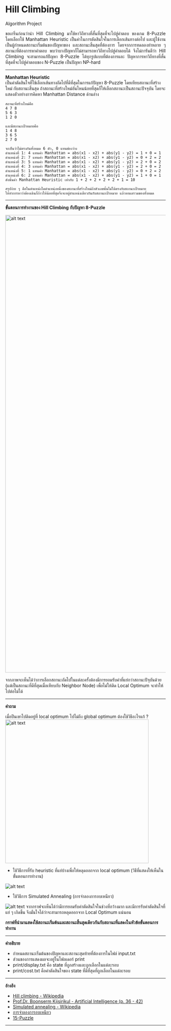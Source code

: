 # Hill Climbing
Algorithm Project <br/>

<p align="justify"> ขอเกริ่นก่อนว่านำ Hill Climbing มาใช้หาวิถีทางที่สั้นที่สุดที่จะไปสู่คำตอบ ของเกม 8-Puzzle โดยเลือกใช้ Manhattan Heuristic เป็นค่าในการตัดสินใจในการเลือกเส้นทางต่อไป และผู้ใช้งานเป็นผู้กำหนดสถานะเริ่มต้นของปัญหาของ และสถานะสิ้นสุดที่ต้องการ โดยจากการทดลองทำหลาย ๆ สถานะที่ต้องการหาคำตอบ พบว่าบางปัญหาก็ไม่สามารถหาวิถีทางไปสู่คำตอบได้ จึงไม่การันตีว่า Hill Climbing จะสามารถแก้ปัญหา 8-Puzzle ได้ทุกรูปแบบที่ต้องการและ ปัญหาการหาวิถีทางที่สั้นที่สุดที่จะไปสู่คำตอบของ N-Puzzle เป็นปัญหา NP-hard </p>

--------------------------------------------------------------

**Manhattan Heuristic** <br/>
เป็นค่าตัดสินใจที่ใช้เลือกเส้นทางถัดไปที่ดีที่สุดในการแก้ปัญหา 8-Puzzle โดยเทียบสถานะที่สร้างใหม่ กับสถานะสิ้นสุด ถ้าสถานะที่สร้างใหม่อันไหนน้อยที่สุดก็ให้เลือกสถานะเป็นสถานะปัจจุบัน โดยจะแสดงตัวอย่างการคิดหา Manhattan Distance ด้านล่าง<br/>

    สถานะที่สร้างใหม่คือ
    4 7 8
    5 6 3
    1 2 0
    
    และมีสถานะเป้าหมายคือ
    1 4 8
    3 6 5
    2 7 0
    
    จะเห็นว่าไม่ตรงกันทั้งหมด 6 ตัว, 0 แทนช่องว่าง
    ตำแหน่งที่ 1: 4 แทนค่า Manhattan = abs(x1 - x2) + abs(y1 - y2) = 1 + 0 = 1
    ตำแหน่งที่ 2: 7 แทนค่า Manhattan = abs(x1 - x2) + abs(y1 - y2) = 0 + 2 = 2
    ตำแหน่งที่ 3: 5 แทนค่า Manhattan = abs(x1 - x2) + abs(y1 - y2) = 2 + 0 = 2
    ตำแหน่งที่ 4: 3 แทนค่า Manhattan = abs(x1 - x2) + abs(y1 - y2) = 2 + 0 = 2
    ตำแหน่งที่ 5: 1 แทนค่า Manhattan = abs(x1 - x2) + abs(y1 - y2) = 0 + 2 = 2
    ตำแหน่งที่ 6: 2 แทนค่า Manhattan = abs(x1 - x2) + abs(y1 - y2) = 1 + 0 = 1
    ดังนั้นค่า Manhattan Heuristic เท่ากับ 1 + 2 + 2 + 2 + 2 + 1 = 10
    
    สรุปง่าย ๆ คือในตำแหน่งใดตำแหน่งหนึ่งของสถานะที่สร้างใหม่ถ้าตัวเลขนั้นไม่ได้ตรงกับสถานะเป้าหมาย 
    ให้ทำการหาว่าต้องเดินกี่ก้าวให้น้อยที่สุดจึงจะอยู่ตำแหน่งเดียวกันกับสถานะเป้าหมาย แล้วหาผลรวมของทั้งหมด
    

--------------------------------------------------------------

**ขั้นตอนการทำงานของ Hill Climbing กับปัญหา 8-Puzzle**

<img src="https://github.com/arsura/Algorithm/blob/master/Algorithm%20Project/Hill_Climbing_8Puzzle/picture/procedures.png" alt="alt text" width="900" height="1433">

จากภาพจะเห็นได้ว่าการเลือกสถานะถัดไปในแต่ละครั้งต้องมีการยอมรับค่าที่แย่กว่าสถานะปัจุบันด้วย (แต่เป็นสถานะที่ดีที่สุดเมื่อเทียบกับ Neighbor Node) เพื่อไม่ให้ติด Local Optimum จะทำให้ไปต่อไม่ได้

--------------------------------------------------------------

**คำถาม**

เมื่อปีนเขาไปติดอยู่ที่ local optimum ไปไม่ถึง global optimum ต้องใช้วิธีอะไรแก้ ?
<img src="https://github.com/arsura/Algorithm/blob/master/Algorithm%20Project/Hill_Climbing_8Puzzle/picture/local_opt.png" alt="alt text" width="450" height="450">

- ใช้วิธีการที่รับ heuristic ที่แย่บ้างเพื่อให้หลุดออกจาก local optimum (วิธีที่แสดงให้เห็นในขั้นตอนการทำงาน)
<img src="https://github.com/arsura/Algorithm/blob/master/Algorithm%20Project/Hill_Climbing_8Puzzle/picture/hill_climbing_graph.png" alt="alt text" width="" height="">

- ใช้วิธีการ Simulated Annealing (การจำลองการอบเหนียว)
<img src="https://github.com/arsura/Algorithm/blob/master/Algorithm%20Project/Hill_Climbing_8Puzzle/picture/simulated_annealing_graph.png" alt="alt text" width="" height="">
จากกราฟจะเห็นได้ว่ามีการยอมรับค่าตัดสินใจในช่วงที่กว้างมาก และมีการรับค่าตัดสินใจที่แย่ ๆ เกิดขึ้น จึงมั่นใจได้ว่าจะสามารถหลุดออกจาก Local Optimum แน่นอน


 **กราฟที่นำมาแสดงใช้สถานะเริ่มต้นและสถานะสิ้นสุดเดียวกันกับสถานะที่แสดงในหัวข้อขั้นตอนการทำงาน**
 
--------------------------------------------------------------

**คำอธิบาย**
- กำหนดสถานะเริ่มต้นของปัญหาและสถานะสุดท้ายที่ต้องการในไฟล์ input.txt
- ส่วนของการแสดงผลจะอยู่ในโฟลเดอร์ print
- print/display.txt คือ state ที่ถูกสร้างและถูกเลือกในแต่ละรอบ
- print/cost.txt คือค่าตัดสินใจของ state ที่ดีที่สุดที่ถูกเลือกในแต่ละรอบ

--------------------------------------------------------------

**อ้างอิง** <br/>
- [Hill climbing - Wikipedia](https://en.wikipedia.org/wiki/Hill_climbing) <br/>
- [Prof.Dr. Boonserm Kijsirikul - Artificial Intelligence (p. 36 - 42)](https://www.cp.eng.chula.ac.th/~boonserm/teaching/ai1.0.2.pdf)      <br/>
- [Simulated annealing - Wikipedia](https://en.wikipedia.org/wiki/Simulated_annealing)      <br/>
- [การจำลองการอบเหนียว](https://th.wikipedia.org/wiki/การจำลองการอบเหนียว)      <br/>
- [15-Puzzle](https://en.wikipedia.org/wiki/15_puzzle) <br/>

--------------------------------------------------------------
  
  
